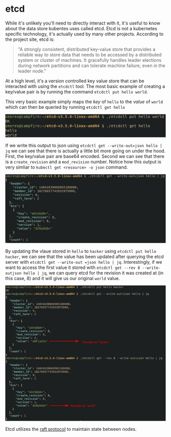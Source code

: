 # etcd
While it's unlikely you'll need to directly interact with it, it's useful to know about the data store kubentes uses called etcd. Etcd is not a kubernetes specific technology, it's actually used by many other projects. According to the project site, etcd is:
> "A strongly consistent, distributed key-value store that provides a reliable way to store data that needs to be accessed by a distributed system or cluster of machines. It gracefully handles leader elections during network partitions and can tolerate machine failure, even in the leader node."

At a high level, it's a version controlled key value store that can be interacted with using the `etcdctl` tool. The most basic example of creating a key/value pair is by running the command `etcdctl put hello world`. 

This very basic example simply maps the *key* of `hello` to the *value* of `world` which can then be queried by running `etcdctl get hello`

![](src/images/Pasted%20image%2020240325004034.png)

If we write this output to json using `etcdctl get --write-out=json hello | jq` we can see that there is actually a little bit more going on under the hood. First, the key/value pair are base64 encoded. Second we can see that there is a `create_revision` and a `mod_revision` number. Notice how this output is very simliar to `kubectl get <resource> -o json` command.

![](src/images/Pasted%20image%2020240325004338.png)

By updating the vlaue stored in `hello` to `hacker` using `etcdctl put hello hacker`, we can see that the value has been updated after querying the etcd server with `etcdctl get --write-out =json hello | jq`.  Interestingly, if we want to access the first value it stored with `etcdctl get --rev 8 --write-outjson hello | jq`, we can query etcd for the revision it was created at (in this case, 8) and it will give us our original `world`  value.


![](src/images/Pasted%20image%2020240325004538.png)

Etcd utilizes the [raft protocol](https://github.com/etcd-io/raft) to maintain state between nodes.